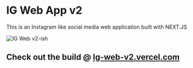# IG Web App v2

This is an Instagram like social media web application built with NEXT.JS

![IG Web v2-ish](/public/screenshot.gif)

## Check out the build @ [Ig-web-v2.vercel.com]()
